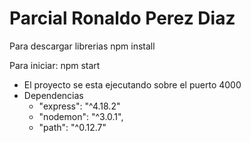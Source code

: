 # Parcial Ronaldo Perez Diaz

Para descargar librerias
npm install

Para iniciar:
npm start

- El proyecto se esta ejecutando sobre el puerto 4000
- Dependencias 
    - "express": "^4.18.2"
    - "nodemon": "^3.0.1",
    - "path": "^0.12.7"
